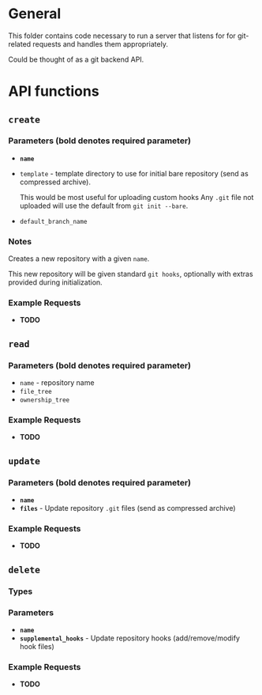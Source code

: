 # General
This folder contains code necessary to run a server that listens for for git-related requests and handles them appropriately.

Could be thought of as a git backend API.

# API functions

## `create`

### Parameters (bold denotes required parameter)

- **`name`**
- `template` - template directory to use for initial bare repository (send as compressed archive).

    This would be most useful for uploading custom hooks
    Any `.git` file not uploaded will use the default from `git init --bare`.
- `default_branch_name`

### Notes

Creates a new repository with a given `name`.

This new repository will be given standard `git hooks`, optionally with extras provided during initialization.

### Example Requests

- **TODO**

## `read`

### Parameters (bold denotes required parameter)

- `name` - repository name
- `file_tree`
- `ownership_tree`

### Example Requests

- **TODO**

## `update`

### Parameters (bold denotes required parameter)

- **`name`**
- **`files`** - Update repository `.git` files (send as compressed archive)

### Example Requests

- **TODO**

## `delete`

### Types

### Parameters

- **`name`**
- **`supplemental_hooks`** - Update repository hooks (add/remove/modify hook files)

### Example Requests

- **TODO**
